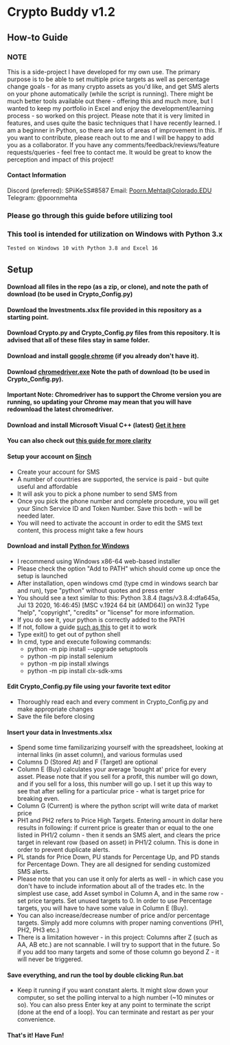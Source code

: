 # Crypto Buddy v1.2
## How-to Guide

### NOTE
This is a side-project I have developed for my own use. The primary purpose is to be able to set multiple price targets as well as percentage change goals - for as many crypto assets as you'd like, and get SMS alerts on your phone automatically (while the script is running). There might be much better tools available out there - offering this and much more, but I wanted to keep my portfolio in Excel and enjoy the development/learning process - so worked on this project. 
Please note that it is very limited in features, and uses quite the basic techniques that I have recently learned. I am a beginner in Python, so there are lots of areas of improvement in this. If you want to contribute, please reach out to me and I will be happy to add you as a collaborator. If you have any comments/feedback/reviews/feature requests/queries - feel free to contact me. It would be great to know the perception and impact of this project!

#### Contact Information
Discord (preferred): SPiiKeSS#8587
Email: Poorn.Mehta@Colorado.EDU
Telegram: @poornmehta

### Please go through this guide before utilizing tool
### This tool is intended for utilization on Windows with Python 3.x 
    Tested on Windows 10 with Python 3.8 and Excel 16


## Setup
#### Download all files in the repo (as a zip, or clone), and note the path of download (to be used in Crypto_Config.py)
#### Download the Investments.xlsx file provided in this repository as a starting point. 
#### Download Crypto.py and Crypto_Config.py files from this repository. It is advised that all of these files stay in same folder. 
#### Download and install [google chrome](https://www.google.com/chrome/) (if you already don't have it).
#### Download [chromedriver.exe](https://chromedriver.chromium.org/) Note the path of download (to be used in Crypto_Config.py).
#### Important Note: Chromedriver has to support the Chrome version you are running, so updating your Chrome may mean that you will have redownload the latest chromedriver.
#### Download and install Microsoft Visual C++ (latest) [Get it here](https://visualstudio.microsoft.com/visual-cpp-build-tools/) 
#### You can also check out [this guide for more clarity](https://medium.com/@jacky_ttt/day060-fix-error-microsoft-visual-c-14-0-is-required-629413e798cd)
#### Setup your account on [Sinch](https://www.sinch.com/)
  * Create your account for SMS
  * A number of countries are supported, the service is paid - but quite useful and affordable
  * It will ask you to pick a phone number to send SMS from 
  * Once you pick the phone number and complete procedure, you will get your Sinch Service ID and Token Number. Save this both - will be needed later.
  * You will need to activate the account in order to edit the SMS text content, this process might take a few hours 
#### Download and install [Python for Windows](https://www.python.org/downloads/windows/)
  * I recommend using Windows x86-64 web-based installer
  * Please check the option "Add to PATH" which should come up once the setup is launched 
  * After installation, open windows cmd (type cmd in windows search bar and run), type "python" without quotes and press enter
  * You should see a text similar to this: Python 3.8.4 (tags/v3.8.4:dfa645a, Jul 13 2020, 16:46:45) [MSC v.1924 64 bit (AMD64)] on win32
Type "help", "copyright", "credits" or "license" for more information.
  * If you do see it, your python is correctly added to the PATH
  * If not, follow a guide [such as this](https://datatofish.com/add-python-to-windows-path/) to get it to work
  * Type exit() to get out of python shell
  * In cmd, type and execute following commands: 
    * python -m pip install --upgrade setuptools
    * python -m pip install selenium
    * python -m pip install xlwings
    * python -m pip install clx-sdk-xms
#### Edit Crypto_Config.py file using your favorite text editor
  * Thoroughly read each and every comment in Crypto_Config.py and make appropriate changes
  * Save the file before closing
#### Insert your data in Investments.xlsx
  * Spend some time familizarizing yourself with the spreadsheet, looking at internal links (in asset column), and various formulas used 
  * Columns D (Stored At) and F (Target) are optional
  * Column E (Buy) calculates your average 'bought at' price for every asset. Please note that if you sell for a profit, this number will go down, and if you sell for a loss, this number will go up. I set it up this way to see that after selling for a particular price - what is target price for breaking even. 
  * Column G (Current) is where the python script will write data of market price
  * PH1 and PH2 refers to Price High Targets. Entering amount in dollar here results in following: if current price is greater than or equal to the one listed in PH1/2 column - then it sends an SMS alert, and clears the price target in relevant row (based on asset) in PH1/2 column. This is done in order to prevent duplicate alerts.
  * PL stands for Price Down, PU stands for Percentage Up, and PD stands for Percentage Down. They are all designed for sending customized SMS alerts.
  * Please note that you can use it only for alerts as well - in which case you don't have to include information about all of the trades etc. In the simplest use case, add Asset symbol in Column A, and in the same row - set price targets. Set unused targets to 0. In order to use Percentage targets, you will have to have some value in Column E (Buy). 
  * You can also increase/decrease number of price and/or percentage targets. Simply add more columns with proper naming conventions (PH1, PH2, PH3 etc.)
  * There is a limitation however - in this project: Columns after Z (such as AA, AB etc.) are not scannable. I will try to support that in the future. So if you add too many targets and some of those column go beyond Z - it will never be triggered. 
#### Save everything, and run the tool by double clicking Run.bat
  * Keep it running if you want constant alerts. It might slow down your computer, so set the polling interval to a high number (~10 minutes or so). You can also press Enter key at any point to terminate the script (done at the end of a loop). You can terminate and restart as per your convenience. 
#### That's it! Have Fun! 
  
  
